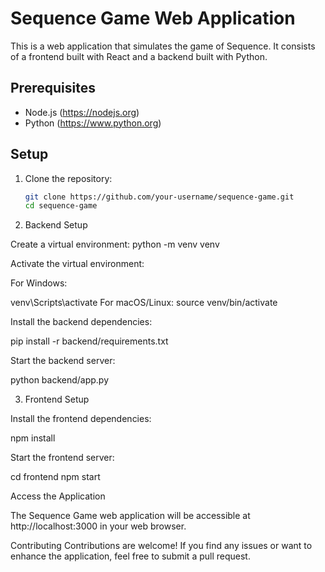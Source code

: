 
# Sequence Game Web Application

This is a web application that simulates the game of Sequence. It consists of a frontend built with React and a backend built with Python.

## Prerequisites

- Node.js (https://nodejs.org)
- Python (https://www.python.org)

## Setup

1. Clone the repository:

   ```bash
   git clone https://github.com/your-username/sequence-game.git
   cd sequence-game

2. Backend Setup

Create a virtual environment:
python -m venv venv

Activate the virtual environment:

For Windows:

venv\Scripts\activate
For macOS/Linux:
source venv/bin/activate

Install the backend dependencies:

pip install -r backend/requirements.txt

Start the backend server:

python backend/app.py

3. Frontend Setup

Install the frontend dependencies:

npm install

Start the frontend server:

cd frontend
npm start

Access the Application

The Sequence Game web application will be accessible at http://localhost:3000 in your web browser.

Contributing
Contributions are welcome! If you find any issues or want to enhance the application, feel free to submit a pull request.

